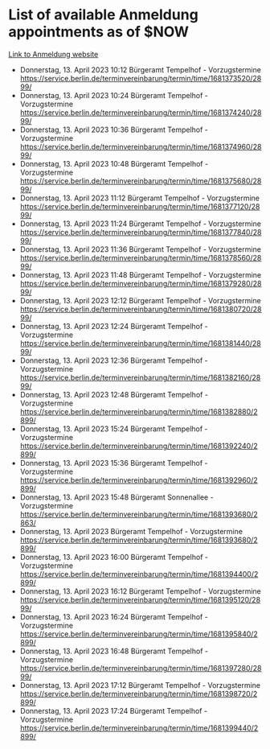 # List of available Anmeldung appointments as of $NOW
[Link to Anmeldung website](https://service.berlin.de/terminvereinbarung/termin/tag.php?termin=1&anliegen[]=120686&dienstleisterlist=122210,122217,327316,122219,327312,122227,327314,122231,327346,122243,327348,122254,122252,329742,122260,329745,122262,329748,122271,327278,122273,327274,122277,327276,330436,122280,327294,122282,327290,122284,327292,122291,327270,122285,327266,122286,327264,122296,327268,150230,329760,122297,327286,122294,327284,122312,329763,122314,329775,122304,327330,122311,327334,122309,327332,317869,122281,327352,122279,329772,122283,122276,327324,122274,327326,122267,329766,122246,327318,122251,327320,122257,327322,122208,327298,122226,327300&herkunft=http%3A%2F%2Fservice.berlin.de%2Fdienstleistung%2F120686%2F)
- Donnerstag, 13. April 2023 10:12 Bürgeramt Tempelhof - Vorzugstermine https://service.berlin.de/terminvereinbarung/termin/time/1681373520/2899/
- Donnerstag, 13. April 2023 10:24 Bürgeramt Tempelhof - Vorzugstermine https://service.berlin.de/terminvereinbarung/termin/time/1681374240/2899/
- Donnerstag, 13. April 2023 10:36 Bürgeramt Tempelhof - Vorzugstermine https://service.berlin.de/terminvereinbarung/termin/time/1681374960/2899/
- Donnerstag, 13. April 2023 10:48 Bürgeramt Tempelhof - Vorzugstermine https://service.berlin.de/terminvereinbarung/termin/time/1681375680/2899/
- Donnerstag, 13. April 2023 11:12 Bürgeramt Tempelhof - Vorzugstermine https://service.berlin.de/terminvereinbarung/termin/time/1681377120/2899/
- Donnerstag, 13. April 2023 11:24 Bürgeramt Tempelhof - Vorzugstermine https://service.berlin.de/terminvereinbarung/termin/time/1681377840/2899/
- Donnerstag, 13. April 2023 11:36 Bürgeramt Tempelhof - Vorzugstermine https://service.berlin.de/terminvereinbarung/termin/time/1681378560/2899/
- Donnerstag, 13. April 2023 11:48 Bürgeramt Tempelhof - Vorzugstermine https://service.berlin.de/terminvereinbarung/termin/time/1681379280/2899/
- Donnerstag, 13. April 2023 12:12 Bürgeramt Tempelhof - Vorzugstermine https://service.berlin.de/terminvereinbarung/termin/time/1681380720/2899/
- Donnerstag, 13. April 2023 12:24 Bürgeramt Tempelhof - Vorzugstermine https://service.berlin.de/terminvereinbarung/termin/time/1681381440/2899/
- Donnerstag, 13. April 2023 12:36 Bürgeramt Tempelhof - Vorzugstermine https://service.berlin.de/terminvereinbarung/termin/time/1681382160/2899/
- Donnerstag, 13. April 2023 12:48 Bürgeramt Tempelhof - Vorzugstermine https://service.berlin.de/terminvereinbarung/termin/time/1681382880/2899/
- Donnerstag, 13. April 2023 15:24 Bürgeramt Tempelhof - Vorzugstermine https://service.berlin.de/terminvereinbarung/termin/time/1681392240/2899/
- Donnerstag, 13. April 2023 15:36 Bürgeramt Tempelhof - Vorzugstermine https://service.berlin.de/terminvereinbarung/termin/time/1681392960/2899/
- Donnerstag, 13. April 2023 15:48 Bürgeramt Sonnenallee - Vorzugstermine https://service.berlin.de/terminvereinbarung/termin/time/1681393680/2863/
- Donnerstag, 13. April 2023  Bürgeramt Tempelhof - Vorzugstermine https://service.berlin.de/terminvereinbarung/termin/time/1681393680/2899/
- Donnerstag, 13. April 2023 16:00 Bürgeramt Tempelhof - Vorzugstermine https://service.berlin.de/terminvereinbarung/termin/time/1681394400/2899/
- Donnerstag, 13. April 2023 16:12 Bürgeramt Tempelhof - Vorzugstermine https://service.berlin.de/terminvereinbarung/termin/time/1681395120/2899/
- Donnerstag, 13. April 2023 16:24 Bürgeramt Tempelhof - Vorzugstermine https://service.berlin.de/terminvereinbarung/termin/time/1681395840/2899/
- Donnerstag, 13. April 2023 16:48 Bürgeramt Tempelhof - Vorzugstermine https://service.berlin.de/terminvereinbarung/termin/time/1681397280/2899/
- Donnerstag, 13. April 2023 17:12 Bürgeramt Tempelhof - Vorzugstermine https://service.berlin.de/terminvereinbarung/termin/time/1681398720/2899/
- Donnerstag, 13. April 2023 17:24 Bürgeramt Tempelhof - Vorzugstermine https://service.berlin.de/terminvereinbarung/termin/time/1681399440/2899/
